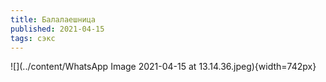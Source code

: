 ```yaml
---
title: Балалаешница
published: 2021-04-15
tags: сэкс
---
```


![](../content/WhatsApp Image 2021-04-15 at 13.14.36.jpeg){width=742px}
